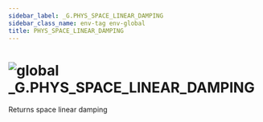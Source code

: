 ```yaml
---
sidebar_label: _G.PHYS_SPACE_LINEAR_DAMPING
sidebar_class_name: env-tag env-global
title: PHYS_SPACE_LINEAR_DAMPING
---
```


# <img src='/img/wiki/global.png' alt='global' classname='env-tag' /> **_G**.PHYS_SPACE_LINEAR_DAMPING
Returns space linear damping<br/>
